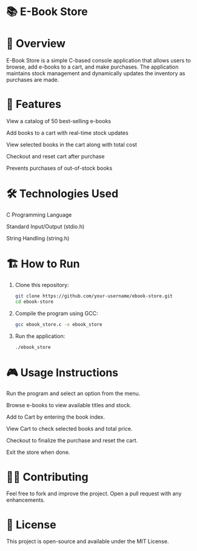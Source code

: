 # 📚 E-Book Store

# 📖 Overview

E-Book Store is a simple C-based console application that allows users to browse, add e-books to a cart, and make purchases. The application maintains stock management and dynamically updates the inventory as purchases are made.

# 🚀 Features

View a catalog of 50 best-selling e-books

Add books to a cart with real-time stock updates

View selected books in the cart along with total cost

Checkout and reset cart after purchase

Prevents purchases of out-of-stock books

# 🛠 Technologies Used

C Programming Language

Standard Input/Output (stdio.h)

String Handling (string.h)

# 🏗 How to Run

1. Clone this repository:
   ```sh
   git clone https://github.com/your-username/ebook-store.git
   cd ebook-store


2. Compile the program using GCC:
   ```sh
   gcc ebook_store.c -o ebook_store

3. Run the application:
   ```sh
   ./ebook_store

# 🎮 Usage Instructions

Run the program and select an option from the menu.

Browse e-books to view available titles and stock.

Add to Cart by entering the book index.

View Cart to check selected books and total price.

Checkout to finalize the purchase and reset the cart.

Exit the store when done.

# 👨‍💻 Contributing

Feel free to fork and improve the project. Open a pull request with any enhancements.

# 📜 License

This project is open-source and available under the MIT License.
